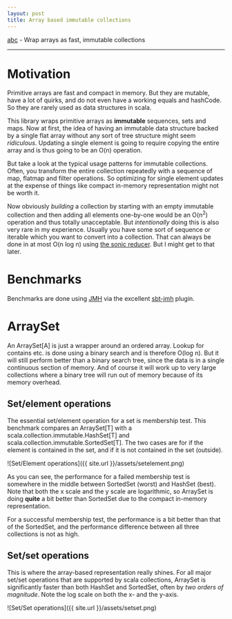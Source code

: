 ```yaml
---
layout: post
title: Array based immutable collections
---
```


[abc](https://github.com/rklaehn/abc) - Wrap arrays as fast, immutable collections

-----

# Motivation

Primitive arrays are fast and compact in memory. But they are mutable, have a lot of quirks, and do not even have a working equals and hashCode. So they are rarely used as data structures in scala.

This library wraps primitive arrays as **immutable** sequences, sets and maps. Now at first, the idea of having an immutable data structure backed by a single flat array without any sort of tree structure might seem *ridiculous*. Updating a single element is going to require copying the entire array and is thus going to be an O(n) operation.

But take a look at the typical usage patterns for immutable collections. Often, you transform the entire collection repeatedly with a sequence of map, flatmap and filter operations. So optimizing for single element updates at the expense of things like compact in-memory representation might not be worth it.

Now obviously *building* a collection by starting with an empty immutable collection and then adding all elements one-by-one would be an O(n<sup>2</sup>) operation and thus totally unacceptable. But *intentionally* doing this is also very rare in my experience. Usually you have some sort of sequence or iterable which you want to convert into a collection. That can always be done in at most O(n log n) using [the sonic reducer](https://github.com/rklaehn/sonicreducer). But I might get to that later.

# Benchmarks

Benchmarks are done using [JMH](http://openjdk.java.net/projects/code-tools/jmh/) via the excellent [sbt-jmh](https://github.com/ktoso/sbt-jmh) plugin.

# ArraySet

An ArraySet[A] is just a wrapper around an ordered array. Lookup for contains etc. is done using a binary search and is therefore O(log n). But it will still perform better than a binary search tree, since the data is in a single continuous section of memory. And of course it will work up to very large collections where a binary tree will run out of memory because of its memory overhead.

## Set/element operations

The essential set/element operation for a set is membership test. This benchmark compares an ArraySet[T] with a scala.collection.immutable.HashSet[T] and scala.collection.immutable.SortedSet[T]. The two cases are for if the element is contained in the set, and if it is not contained in the set (outside).

![Set/Element operations]({{ site.url }}/assets/setelement.png)

As you can see, the performance for a failed membership test is somewhere in the middle between SortedSet (worst) and HashSet (best). Note that both the x scale and the y scale are logarithmic, so ArraySet is doing **quite** a bit better than SortedSet due to the compact in-memory representation.

For a successful membership test, the performance is a bit better than that of the SortedSet, and the performance difference between all three collections is not as high.

## Set/set operations

This is where the array-based representation really shines. For all major set/set operations that are supported by scala collections, ArraySet is significantly faster than both HashSet and SortedSet, often by *two orders of magnitude*. Note the log scale on both the x- and the y-axis.

![Set/Set operations]({{ site.url }}/assets/setset.png)
